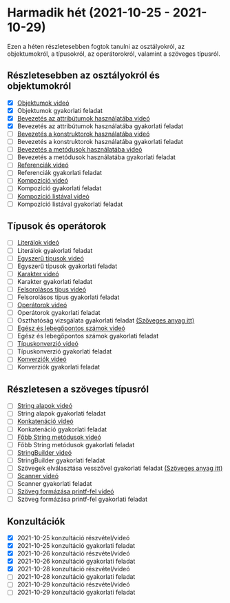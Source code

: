 # Harmadik hét (2021-10-25 - 2021-10-29)

Ezen a héten részletesebben fogtok tanulni az osztályokról, az objektumokról, 
a típusokról, az operátorokról, valamint a szöveges típusról.

## Részletesebben az osztályokról és objektumokról

* [x] [Objektumok videó](https://e-learning.training360.com/courses/take/java-se-alapok-java-nyelvi-elemek/lessons/10709803-objektumok)
* [x] Objektumok gyakorlati feladat
* [x] [Bevezetés az attribútumok használatába videó](https://e-learning.training360.com/courses/take/java-se-alapok-java-nyelvi-elemek/lessons/10709844-bevezetes-az-attributumok-hasznalataba)
* [x] Bevezetés az attribútumok használatába gyakorlati feladat
* [ ] [Bevezetés a konstruktorok használatába videó](https://e-learning.training360.com/courses/take/java-se-alapok-java-nyelvi-elemek/lessons/10709653-bevezetes-a-konstruktorok-hasznalataba)
* [ ] Bevezetés a konstruktorok használatába gyakorlati feladat
* [ ] [Bevezetés a metódusok használatába videó](https://e-learning.training360.com/courses/take/java-se-alapok-java-nyelvi-elemek/lessons/10709834-bevezetes-a-metodusok-hasznalataba)
* [ ] Bevezetés a metódusok használatába gyakorlati feladat
* [ ] [Referenciák videó](https://e-learning.training360.com/courses/take/java-se-alapok-java-nyelvi-elemek/lessons/10709845-referenciak)
* [ ] Referenciák gyakorlati feladat
* [ ] [Kompozíció videó](https://e-learning.training360.com/courses/take/java-se-alapok-java-nyelvi-elemek/lessons/28188876-kompozicio)
* [ ] Kompozíció gyakorlati feladat
* [ ] [Kompozíció listával videó](https://e-learning.training360.com/courses/take/java-se-alapok-java-nyelvi-elemek/lessons/28188892-kompozicio-listaval)
* [ ] Kompozíció listával gyakorlati feladat

## Típusok és operátorok

* [ ] [Literálok videó](https://e-learning.training360.com/courses/take/java-se-alapok-java-nyelvi-elemek/lessons/10709837-literalok)
* [ ] Literálok gyakorlati feladat
* [ ] [Egyszerű típusok videó](https://e-learning.training360.com/courses/take/java-se-alapok-java-nyelvi-elemek/lessons/10709846-egyszeru-tipusok)
* [ ] Egyszerű típusok gyakorlati feladat
* [ ] [Karakter videó](https://e-learning.training360.com/courses/take/java-se-alapok-java-nyelvi-elemek/lessons/27993708-karakter)
* [ ] Karakter gyakorlati feladat
* [ ] [Felsorolásos típus videó](https://e-learning.training360.com/courses/take/java-se-alapok-java-nyelvi-elemek/lessons/10709804-felsorolasos-tipus)
* [ ] Felsorolásos típus gyakorlati feladat
* [ ] [Operátorok videó](https://e-learning.training360.com/courses/take/java-se-alapok-java-nyelvi-elemek/lessons/10709858-operatorok)
* [ ] Operátorok gyakorlati feladat 
* [ ] Oszthatóság vizsgálata gyakorlati feladat [(Szöveges anyag itt)](https://e-learning.training360.com/courses/take/java-se-alapok-java-nyelvi-elemek/texts/28278683-oszthatosag-vizsgalata)
* [ ] [Egész és lebegőpontos számok videó](https://e-learning.training360.com/courses/take/java-se-alapok-java-nyelvi-elemek/lessons/10709854-egesz-es-lebegopontos-szamok)
* [ ] Egész és lebegőpontos számok gyakorlati feladat
* [ ] [Típuskonverzió videó](https://e-learning.training360.com/courses/take/java-se-alapok-java-nyelvi-elemek/lessons/10709762-tipuskonverzio)
* [ ] Típuskonverzió gyakorlati feladat
* [ ] [Konverziók videó](https://e-learning.training360.com/courses/take/java-se-alapok-java-nyelvi-elemek/lessons/27993726-konverziok)
* [ ] Konverziók gyakorlati feladat

## Részletesen a szöveges típusról

* [ ] [String alapok videó](https://e-learning.training360.com/courses/take/java-se-alapok-java-nyelvi-elemek/lessons/10710528-string-alapok)
* [ ] String alapok gyakorlati feladat
* [ ] [Konkatenáció videó](https://e-learning.training360.com/courses/take/java-se-alapok-java-nyelvi-elemek/lessons/10710386-konkatenacio)
* [ ] Konkatenáció gyakorlati feladat
* [ ] [Főbb String metódusok videó](https://e-learning.training360.com/courses/take/java-se-alapok-java-nyelvi-elemek/lessons/10710533-fobb-string-metodusok)
* [ ] Főbb String metódusok gyakorlati feladat
* [ ] [StringBuilder videó](https://e-learning.training360.com/courses/take/java-se-alapok-java-nyelvi-elemek/lessons/10710420-stringbuilder)
* [ ] StringBuilder gyakorlati feladat
* [ ] Szövegek elválasztása vesszővel gyakorlati feladat [(Szöveges anyag itt)](https://e-learning.training360.com/courses/take/java-se-alapok-java-nyelvi-elemek/texts/28335421-szovegek-elvalasztasa-vesszovel)
* [ ] [Scanner videó](https://e-learning.training360.com/courses/take/java-se-alapok-java-nyelvi-elemek/lessons/10710394-scanner)
* [ ] Scanner gyakorlati feladat
* [ ] [Szöveg formázása printf-fel videó](https://e-learning.training360.com/courses/take/java-se-alapok-java-nyelvi-elemek/lessons/10710510-szoveg-formazasa-printf-fel)
* [ ] Szöveg formázása printf-fel gyakorlati feladat

## Konzultációk

* [x] 2021-10-25 konzultáció részvétel/videó
* [x] 2021-10-25 konzultáció gyakorlati feladat
* [x] 2021-10-26 konzultáció részvétel/videó
* [x] 2021-10-26 konzultáció gyakorlati feladat
* [x] 2021-10-28 konzultáció részvétel/videó
* [ ] 2021-10-28 konzultáció gyakorlati feladat
* [ ] 2021-10-29 konzultáció részvétel/videó
* [ ] 2021-10-29 konzultáció gyakorlati feladat
